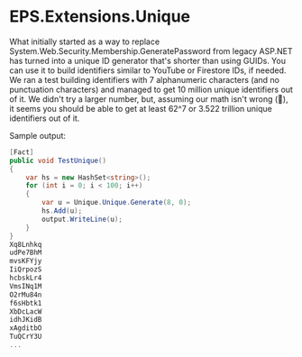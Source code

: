 # EPS.Extensions.Unique

What initially started as a way to replace System.Web.Security.Membership.GeneratePassword from legacy ASP.NET has turned into a unique ID generator that's shorter than using GUIDs. You can use it to build identifiers similar to YouTube or Firestore IDs, if needed. We ran a test building identifiers with 7 alphanumeric characters (and no punctuation characters) and managed to get 10 million unique identifiers out of it. We didn't try a larger number, but, assuming our math isn't wrong (🤷), it seems you should be able to get at least 62^7 or 3.522 trillion unique identifiers out of it.

Sample output:

```c#
[Fact]
public void TestUnique()
{
    var hs = new HashSet<string>();
    for (int i = 0; i < 100; i++)
    {
        var u = Unique.Unique.Generate(8, 0);
        hs.Add(u);
        output.WriteLine(u);
    }
}
Xq8Lnhkq
udPe7BhM
mvsKFYjy
IiQrpozS
hcbskLr4
VmsINq1M
O2rMu84n
f6sHbtk1
XbDcLacW
idhJKidB
xAgditbO
TuQCrY3U
...
```

